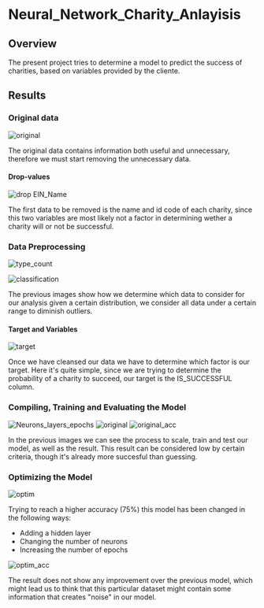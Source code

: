 # Neural_Network_Charity_Anlayisis

## Overview

The present project tries to determine a model to predict the success of charities, based on variables provided by the cliente.

## Results

### Original data

![original](https://user-images.githubusercontent.com/89816213/153541724-68bfaead-5658-42a0-8968-b3fc5537dba6.PNG)

The original data contains information both useful and unnecessary, therefore we must start removing the unnecessary data.

#### Drop-values

![drop EIN_Name](https://user-images.githubusercontent.com/89816213/153541687-8b8316df-90cb-4f36-bb46-1fb11629676c.PNG)

The first data to be removed is the name and id code of each charity, since this two variables are most likely not a factor in determining wether a charity will or not be successful.

### Data Preprocessing

![type_count](https://user-images.githubusercontent.com/89816213/153542321-f4d604aa-ff30-4b47-a2ed-0e1a4a7fc488.png)

![classification](https://user-images.githubusercontent.com/89816213/153541953-f774eec9-ef28-420c-bb87-183fbeb318b8.png)

The previous images show how we determine which data to consider for our analysis given a certain distribution, we consider all data under a certain range to diminish outliers. 

#### Target and Variables

![target](https://user-images.githubusercontent.com/89816213/153541530-4818b5bc-a686-4c42-a241-ee2e73e802c2.PNG)

Once we have cleansed our data we have to determine which factor is our target. Here it's quite simple, since we are trying to determine the probability of  a charity to succeed, our target is the IS_SUCCESSFUL column.

### Compiling, Training and Evaluating the Model
![Neurons_layers_epochs](https://user-images.githubusercontent.com/89816213/153541960-1ec24298-58f0-4533-ae10-fb65967cf6ca.PNG)
![original](https://user-images.githubusercontent.com/89816213/153541973-395a0fd5-13d5-4878-92d0-253f897f3c42.PNG)
![original_acc](https://user-images.githubusercontent.com/89816213/153541987-63ce2cf7-f75b-46c4-b6d6-0a345ad344a6.PNG)

In the previous images we can see the process to scale, train and test our model, as well as the result. This result can be considered low by certain criteria, though it's already more succesful than guessing.

### Optimizing the Model

![optim](https://user-images.githubusercontent.com/89816213/153542052-79926e8f-8fb3-4580-9da4-273016356b6c.PNG)

Trying to reach a higher accuracy (75%) this model has been changed in the following ways:
- Adding a hidden layer
- Changing the number of neurons
- Increasing the number of epochs

![optim_acc](https://user-images.githubusercontent.com/89816213/153542061-d0d68365-bcad-4f92-b763-ea11fba90f05.PNG)

The result does not show any improvement over the previous model, which might lead us to think that this particular dataset might contain some information that creates "noise" in our model.
